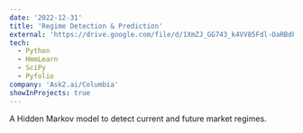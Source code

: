 ```yaml
---
date: '2022-12-31'
title: 'Regime Detection & Prediction'
external: 'https://drive.google.com/file/d/1XmZJ_GG743_k4VV85Fdl-OaRBdFn5EWn/view'
tech:
  - Python
  - HmmLearn
  - SciPy
  - Pyfolio
company: 'Ask2.ai/Columbia'
showInProjects: true 
---
```

A Hidden Markov model to detect current and future market regimes.